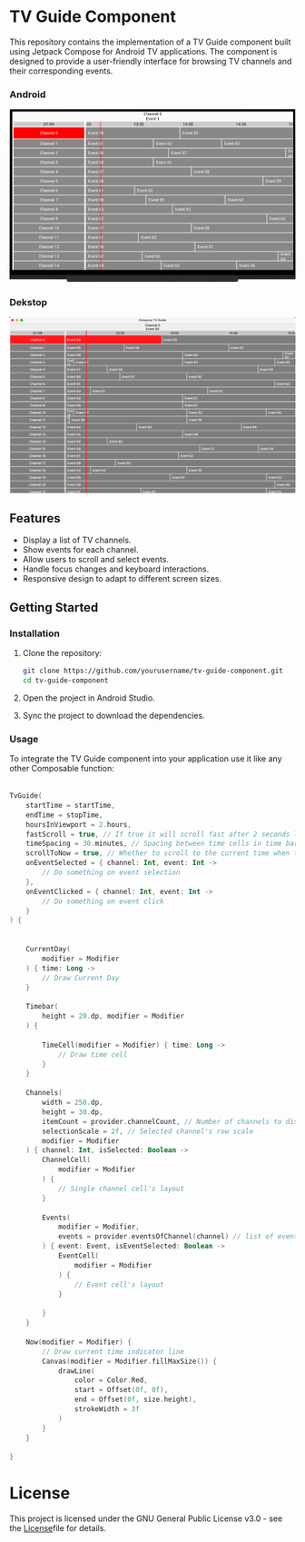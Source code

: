 # TV Guide Component

This repository contains the implementation of a TV Guide component built using Jetpack Compose for
Android TV applications. The component is designed to provide a user-friendly interface for browsing
TV channels and their corresponding events.

### Android
![Android Demo](/android.png)

### Dekstop
![Desktop Demo](/desktop.png)

## Features

- Display a list of TV channels.
- Show events for each channel.
- Allow users to scroll and select events.
- Handle focus changes and keyboard interactions.
- Responsive design to adapt to different screen sizes.

## Getting Started

### Installation

1. Clone the repository:

   ```sh
   git clone https://github.com/yourusername/tv-guide-component.git
   cd tv-guide-component
   ```
2. Open the project in Android Studio.
3. Sync the project to download the dependencies.

### Usage

To integrate the TV Guide component into your application use it like any other Composable function:

```kotlin

TvGuide(
    startTime = startTime,
    endTime = stopTime,
    hoursInViewport = 2.hours,
    fastScroll = true, // If true it will scroll fast after 2 seconds long press
    timeSpacing = 30.minutes, // Spacing between time cells in time bar
    scrollToNow = true, // Whether to scroll to the current time when the guide is displayed.
    onEventSelected = { channel: Int, event: Int ->
        // Do something on event selection 
    },
    onEventClicked = { channel: Int, event: Int ->
        // Do something on event click
    }
) {


    CurrentDay(
        modifier = Modifier
    ) { time: Long ->
        // Draw Current Day
    }

    Timebar(
        height = 20.dp, modifier = Modifier
    ) {

        TimeCell(modifier = Modifier) { time: Long ->
            // Draw time cell
        }
    }

    Channels(
        width = 250.dp,
        height = 30.dp,
        itemCount = provider.channelCount, // Number of channels to display
        selectionScale = 2f, // Selected channel's row scale
        modifier = Modifier
    ) { channel: Int, isSelected: Boolean ->
        ChannelCell(
            modifier = Modifier
        ) {
            // Single channel cell's layout
        }

        Events(
            modifier = Modifier,
            events = provider.eventsOfChannel(channel) // list of events for channel
        ) { event: Event, isEventSelected: Boolean ->
            EventCell(
                modifier = Modifier
            ) {
                // Event cell's layout
            }

        }
    }

    Now(modifier = Modifier) {
        // Draw current time indicator line
        Canvas(modifier = Modifier.fillMaxSize()) {
            drawLine(
                color = Color.Red,
                start = Offset(0f, 0f),
                end = Offset(0f, size.height),
                strokeWidth = 3f
            )
        }
    }

}

```

# License

This project is licensed under the GNU General Public License v3.0 - see the [License](/LICENSE)file
for details.
